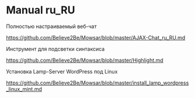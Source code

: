# Manual ru_RU

Полностью настраиваемый веб-чат

https://github.com/Believe2Be/Mowsar/blob/master/AJAX-Chat_ru_RU.md

Инструмент для подсветки синтаксиса

https://github.com/Believe2Be/Mowsar/blob/master/Highlight.md

Установка Lamp-Server WordPress под Linux

https://github.com/Believe2Be/Mowsar/blob/master/install_lamp_wordpress_linux_mint.md
